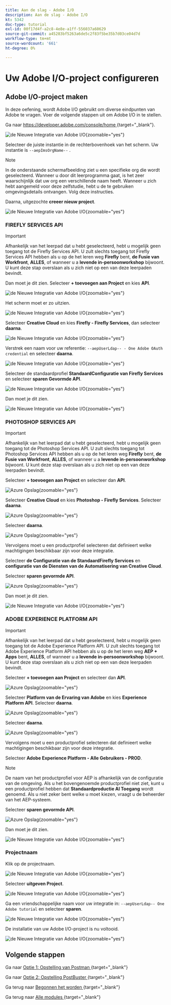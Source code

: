 ```yaml
---
title: Aan de slag - Adobe I/O
description: Aan de slag - Adobe I/O
kt: 5342
doc-type: tutorial
exl-id: 00f17d4f-a2c8-4e8e-a1ff-556037a60629
source-git-commit: a45283bf5263a6de5c2f83f5be35b7d03ce04d7d
workflow-type: tm+mt
source-wordcount: '661'
ht-degree: 0%

---
```


# Uw Adobe I/O-project configureren

## Adobe I/O-project maken

In deze oefening, wordt Adobe I/O gebruikt om diverse eindpunten van Adobe te vragen. Voer de volgende stappen uit om Adobe I/O in te stellen.

Ga naar [ https://developer.adobe.com/console/home ](https://developer.adobe.com/console/home){target="_blank"}.

![ de Nieuwe Integratie van Adobe I/O ](./images/iohome.png){zoomable="yes"}

Selecteer de juiste instantie in de rechterbovenhoek van het scherm. Uw instantie is `--aepImsOrgName--` .

>[!NOTE]
>
> In de onderstaande schermafbeelding ziet u een specifieke org die wordt geselecteerd. Wanneer u door dit leerprogramma gaat, is het zeer waarschijnlijk dat uw org een verschillende naam heeft. Wanneer u zich hebt aangemeld voor deze zelfstudie, hebt u de te gebruiken omgevingsdetails ontvangen. Volg deze instructies.

Daarna, uitgezochte **creeer nieuw project**.

![ de Nieuwe Integratie van Adobe I/O ](./images/iocomp.png){zoomable="yes"}

### FIREFLY SERVICES API

>[!IMPORTANT]
>
>Afhankelijk van het leerpad dat u hebt geselecteerd, hebt u mogelijk geen toegang tot de Firefly Services API. U zult slechts toegang tot Firefly Services API hebben als u op de het leren weg **Firefly** bent, **de Fusie van Workfront**, **ALLES**, of wanneer u a **levende in-persoonworkshop** bijwoont. U kunt deze stap overslaan als u zich niet op een van deze leerpaden bevindt.

Dan moet je dit zien. Selecteer **+ toevoegen aan Project** en kies **API**.

![ de Nieuwe Integratie van Adobe I/O ](./images/adobe_io_access_api.png){zoomable="yes"}

Het scherm moet er zo uitzien.

![ de Nieuwe Integratie van Adobe I/O ](./images/api1.png){zoomable="yes"}

Selecteer **Creative Cloud** en kies **Firefly - Firefly Services**, dan selecteer **daarna**.

![ de Nieuwe Integratie van Adobe I/O ](./images/api3.png){zoomable="yes"}

Verstrek een naam voor uw referentie: `--aepUserLdap-- - One Adobe OAuth credential` en selecteer **daarna**.

![ de Nieuwe Integratie van Adobe I/O ](./images/api4.png){zoomable="yes"}

Selecteer de standaardprofiel **StandaardConfiguratie van Firefly Services** en selecteer **sparen Gevormde API**.

![ de Nieuwe Integratie van Adobe I/O ](./images/api9.png){zoomable="yes"}

Dan moet je dit zien.

![ de Nieuwe Integratie van Adobe I/O ](./images/api10.png){zoomable="yes"}

### PHOTOSHOP SERVICES API

>[!IMPORTANT]
>
>Afhankelijk van het leerpad dat u hebt geselecteerd, hebt u mogelijk geen toegang tot de Photoshop Services API. U zult slechts toegang tot Photoshop Services API hebben als u op de het leren weg **Firefly** bent, **de Fusie van Workfront**, **ALLES**, of wanneer u a **levende in-persoonworkshop** bijwoont. U kunt deze stap overslaan als u zich niet op een van deze leerpaden bevindt.

Selecteer **+ toevoegen aan Project** en selecteer dan **API**.

![ Azure Opslag ](./images/ps2.png){zoomable="yes"}

Selecteer **Creative Cloud** en kies **Photoshop - Firefly Services**. Selecteer **daarna**.

![ Azure Opslag ](./images/ps3.png){zoomable="yes"}

Selecteer **daarna**.

![ Azure Opslag ](./images/ps4.png){zoomable="yes"}

Vervolgens moet u een productprofiel selecteren dat definieert welke machtigingen beschikbaar zijn voor deze integratie.

Selecteer **de Configuratie van de StandaardFirefly Services** en **configuratie van de Diensten van de Automatisering van Creative Cloud**.

Selecteer **sparen gevormde API**.

![ Azure Opslag ](./images/ps5.png){zoomable="yes"}

Dan moet je dit zien.

![ de Nieuwe Integratie van Adobe I/O ](./images/ps7.png){zoomable="yes"}

### ADOBE EXPERIENCE PLATFORM API

>[!IMPORTANT]
>
>Afhankelijk van het leerpad dat u hebt geselecteerd, hebt u mogelijk geen toegang tot de Adobe Experience Platform API. U zult slechts toegang tot Adobe Experience Platform API hebben als u op de het leren weg **AEP + Apps** bent, **ALLES**, of wanneer u a **levende in-persoonworkshop** bijwoont. U kunt deze stap overslaan als u zich niet op een van deze leerpaden bevindt.

Selecteer **+ toevoegen aan Project** en selecteer dan **API**.

![ Azure Opslag ](./images/aep1.png){zoomable="yes"}

Selecteer **Platform van de Ervaring van Adobe** en kies **Experience Platform API**. Selecteer **daarna**.

![ Azure Opslag ](./images/aep2.png){zoomable="yes"}

Selecteer **daarna**.

![ Azure Opslag ](./images/aep3.png){zoomable="yes"}

Vervolgens moet u een productprofiel selecteren dat definieert welke machtigingen beschikbaar zijn voor deze integratie.

Selecteer **Adobe Experience Platform - Alle Gebruikers - PROD**.

>[!NOTE]
>
>De naam van het productprofiel voor AEP is afhankelijk van de configuratie van de omgeving. Als u het bovengenoemde productprofiel niet ziet, kunt u een productprofiel hebben dat **Standaardproductie Al Toegang** wordt genoemd. Als u niet zeker bent welke u moet kiezen, vraagt u de beheerder van het AEP-systeem.

Selecteer **sparen gevormde API**.

![ Azure Opslag ](./images/aep4.png){zoomable="yes"}

Dan moet je dit zien.

![ de Nieuwe Integratie van Adobe I/O ](./images/aep5.png){zoomable="yes"}

### Projectnaam

Klik op de projectnaam.

![ de Nieuwe Integratie van Adobe I/O ](./images/api13.png){zoomable="yes"}

Selecteer **uitgeven Project**.

![ de Nieuwe Integratie van Adobe I/O ](./images/api14.png){zoomable="yes"}

Ga een vriendschappelijke naam voor uw integratie in: `--aepUserLdap-- One Adobe tutorial` en selecteer **sparen**.

![ de Nieuwe Integratie van Adobe I/O ](./images/api15.png){zoomable="yes"}

De installatie van uw Adobe I/O-project is nu voltooid.

![ de Nieuwe Integratie van Adobe I/O ](./images/api16.png){zoomable="yes"}

## Volgende stappen

Ga naar [ Optie 1: Opstelling van Postman ](./ex7.md){target="_blank"}

Ga naar [ Optie 2: Opstelling PostBuster ](./ex8.md){target="_blank"}

Ga terug naar [ Begonnen het worden ](./getting-started.md){target="_blank"}

Ga terug naar [ Alle modules ](./../../../overview.md){target="_blank"}
